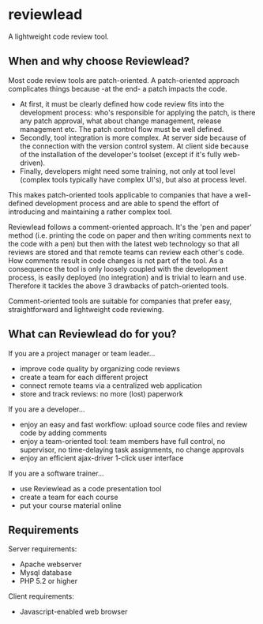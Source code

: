 reviewlead
==========

A lightweight code review tool.

When and why choose Reviewlead?
-------------------------------

Most code review tools are patch-oriented. A patch-oriented approach complicates things because -at the end- a patch impacts the code.

- At first, it must be clearly defined how code review fits into the development process: who's responsible for applying the patch, is there any patch approval, what about change management, release management etc. The patch control flow must be well defined.
- Secondly, tool integration is more complex. At server side because of the connection with the version control system. At client side because of the installation of the developer's toolset (except if it's fully web-driven).
- Finally, developers might need some training, not only at tool level (complex tools typically have complex UI's), but also at process level.

This makes patch-oriented tools applicable to companies that have a well-defined development process and are able to spend the effort of introducing and maintaining a rather complex tool.

Reviewlead follows a comment-oriented approach. It's the 'pen and paper' method (i.e. printing the code on paper and then writing comments next to the code with a pen) but then with the latest web technology so that all reviews are stored and that remote teams can review each other's code. How comments result in code changes is not part of the tool. As a consequence the tool is only loosely coupled with the development process, is easily deployed (no integration) and is trivial to learn and use. Therefore it tackles the above 3 drawbacks of patch-oriented tools.

Comment-oriented tools are suitable for companies that prefer easy, straightforward and lightweight code reviewing.

What can Reviewlead do for you?
-------------------------------

If you are a project manager or team leader...

- improve code quality by organizing code reviews
- create a team for each different project
- connect remote teams via a centralized web application
- store and track reviews: no more (lost) paperwork

If you are a developer...

- enjoy an easy and fast workflow: upload source code files and review code by adding comments
- enjoy a team-oriented tool: team members have full control, no supervisor, no time-delaying task assignments, no change approvals
- enjoy an efficient ajax-driver 1-click user interface

If you are a software trainer...

- use Reviewlead as a code presentation tool
- create a team for each course
- put your course material online

Requirements
------------

Server requirements:
- Apache webserver
- Mysql database
- PHP 5.2 or higher

Client requirements:
- Javascript-enabled web browser
